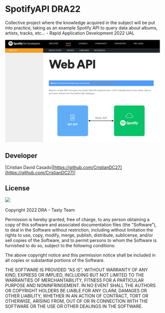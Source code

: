 # SpotifyAPI DRA22

Collective project where the knowledge acquired in the subject will be put into practice, taking as an example Spotify API to query data about albums, artists, tracks, etc… - Rapid Application Development 2022 UAL

<img src="screenshot/SpotifyAPI.PNG">

## Developer
|Cristian David Casado|[https://github.com/CristianDC27](https://github.com/CristianDC27)|

## License
[![](https://img.shields.io/badge/License-MIT-blue.svg)](https://opensource.org/licenses/MIT)

Copyright 2022 DRA - Tasty Team

Permission is hereby granted, free of charge, to any person obtaining a copy of this software and associated documentation files (the "Software"), to deal in the Software without restriction, including without limitation the rights to use, copy, modify, merge, publish, distribute, sublicense, and/or sell copies of the Software, and to permit persons to whom the Software is furnished to do so, subject to the following conditions:

The above copyright notice and this permission notice shall be included in all copies or substantial portions of the Software.

THE SOFTWARE IS PROVIDED "AS IS", WITHOUT WARRANTY OF ANY KIND, EXPRESS OR IMPLIED, INCLUDING BUT NOT LIMITED TO THE WARRANTIES OF MERCHANTABILITY, FITNESS FOR A PARTICULAR PURPOSE AND NONINFRINGEMENT. IN NO EVENT SHALL THE AUTHORS OR COPYRIGHT HOLDERS BE LIABLE FOR ANY CLAIM, DAMAGES OR OTHER LIABILITY, WHETHER IN AN ACTION OF CONTRACT, TORT OR OTHERWISE, ARISING FROM, OUT OF OR IN CONNECTION WITH THE SOFTWARE OR THE USE OR OTHER DEALINGS IN THE SOFTWARE.
